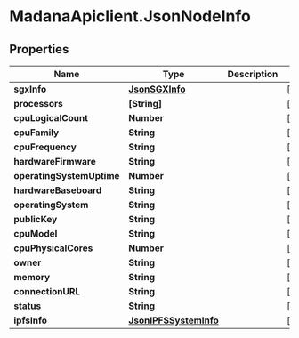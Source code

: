 # MadanaApiclient.JsonNodeInfo

## Properties

Name | Type | Description | Notes
------------ | ------------- | ------------- | -------------
**sgxInfo** | [**JsonSGXInfo**](JsonSGXInfo.md) |  | [optional] 
**processors** | **[String]** |  | [optional] 
**cpuLogicalCount** | **Number** |  | [optional] 
**cpuFamily** | **String** |  | [optional] 
**cpuFrequency** | **String** |  | [optional] 
**hardwareFirmware** | **String** |  | [optional] 
**operatingSystemUptime** | **Number** |  | [optional] 
**hardwareBaseboard** | **String** |  | [optional] 
**operatingSystem** | **String** |  | [optional] 
**publicKey** | **String** |  | [optional] 
**cpuModel** | **String** |  | [optional] 
**cpuPhysicalCores** | **Number** |  | [optional] 
**owner** | **String** |  | [optional] 
**memory** | **String** |  | [optional] 
**connectionURL** | **String** |  | [optional] 
**status** | **String** |  | [optional] 
**ipfsInfo** | [**JsonIPFSSystemInfo**](JsonIPFSSystemInfo.md) |  | [optional] 


